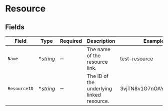 # Resource


## Fields

| Field                                     | Type                                      | Required                                  | Description                               | Example                                   |
| ----------------------------------------- | ----------------------------------------- | ----------------------------------------- | ----------------------------------------- | ----------------------------------------- |
| `Name`                                    | **string*                                 | :heavy_minus_sign:                        | The name of the resource link.            | test-resource                             |
| `ResourceID`                              | **string*                                 | :heavy_minus_sign:                        | The ID of the underlying linked resource. | 3vjTN8v1O7nOAY7aNDGOL                     |